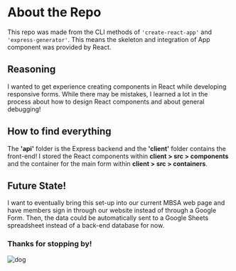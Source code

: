 # About the Repo

This repo was made from the CLI methods of `'create-react-app'` and `'express-generator'`. This means the skeleton and integration of App component was provided by React.

## Reasoning

I wanted to get experience creating components in React while developing responsive forms. While there may be mistakes, I learned a lot in the process about how to design React components and about general debugging!

## How to find everything

The **'api'** folder is the Express backend and the **'client'** folder contains the front-end! I stored the React components within **client > src > components** and the container for the main form within **client > src > containers**.

## Future State!

I want to eventually bring this set-up into our current MBSA web page and have members sign in through our website instead of through a Google Form. Then, the data could be automatically sent to a Google Sheets spreadsheet instead of a back-end database for now.

### Thanks for stopping by!

![dog](https://media.giphy.com/media/4Zo41lhzKt6iZ8xff9/giphy.gif)

